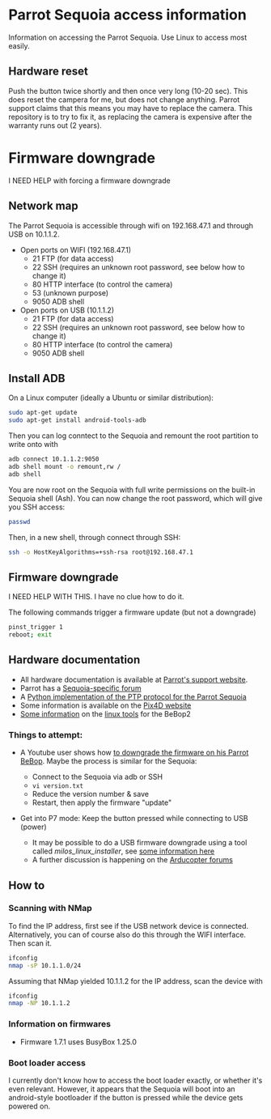 # Parrot Sequoia access information

Information on accessing the Parrot Sequoia. Use Linux to access most easily.

## Hardware reset

Push the button twice shortly and then once very long (10-20 sec).
This does reset the campera for me, but does not change anything. Parrot support claims that this means you may have to replace the camera. This repository is to try to fix it, as replacing the camera is expensive after the warranty runs out (2 years).

# Firmware downgrade

I NEED HELP with forcing a firmware downgrade

## Network map
The Parrot Sequoia is accessible through wifi on 192.168.47.1 and through USB on 10.1.1.2.

- Open ports on WIFI (192.168.47.1)
  - 21 FTP (for data access)
  - 22 SSH (requires an unknown root password, see below how to change it)
  - 80 HTTP interface (to control the camera)
  - 53 (unknown purpose)
  - 9050 ADB shell
- Open ports on USB (10.1.1.2)
  - 21 FTP (for data access)
  - 22 SSH (requires an unknown root password, see below how to change it)
  - 80 HTTP interface (to control the camera)
  - 9050 ADB shell

## Install ADB

On a Linux computer (ideally a Ubuntu or similar distribution):

```bash
sudo apt-get update
sudo apt-get install android-tools-adb
```

Then you can log conntect to the Sequoia and remount the root partition to write onto with
```bash
adb connect 10.1.1.2:9050
adb shell mount -o remount,rw /
adb shell
```

You are now root on the Sequoia with full write permissions on the built-in Sequoia shell (Ash). You can now change the root password, which will give you SSH access:

```bash
passwd
```

Then, in a new shell, through connect through SSH:

```bash
ssh -o HostKeyAlgorithms=+ssh-rsa root@192.168.47.1
```


## Firmware downgrade

I NEED HELP WITH THIS. I have no clue how to do it.

The following commands trigger a firmware update (but not a downgrade)
```bash
pinst_trigger 1
reboot; exit
```

## Hardware documentation

- All hardware documentation is available at [Parrot's support website](https://www.parrot.com/en/support/documentation/sequoia).
- Parrot has a [Sequoia-specific forum](https://forum.developer.parrot.com/c/other-products/sequoia/15)
- A [Python implementation of the PTP protocol for the Parrot Sequoia](https://github.com/Parrot-Developers/sequoia-ptpy)
- Some information is available on the [Pix4D website](https://www.pix4d.com/product/sequoia/faq/)
- [Some information](https://ardupilot.org/dev/docs/building-for-bebop-2.html#building-for-bebop-2) on the [linux tools](https://firmware.parrot.com/Toolchains/parrot-tools-linuxgnutools-2016.02-linaro_1.0.0-5_amd64.deb) for the BeBop2

### Things to attempt:

- A Youtube user shows how [to downgrade the firmware on his Parrot BeBop](https://www.youtube.com/watch?v=xzqOPS_nmi0). Maybe the process is similar for the Sequoia:
  - Connect to the Sequoia via adb or SSH
  - `vi version.txt`
  - Reduce the version number & save
  - Restart, then apply the firmware "update"
  
- Get into P7 mode: Keep the button pressed while connecting to USB (power)
  - It may be possible to do a USB firmware downgrade using a tool called *milos_linux_installer*, see [some information here](https://forum.developer.parrot.com/t/hardware-malfunction/8164/7)
  - A further discussion is happening on the [Arducopter forums](https://discuss.ardupilot.org/t/bebop2-flashing/35116/14)


## How to

### Scanning with NMap

To find the IP address, first see if the USB network device is connected. Alternatively, you can of course also do this through the WIFI interface. Then scan it.

```bash
ifconfig
nmap -sP 10.1.1.0/24
```

Assuming that NMap yielded 10.1.1.2 for the IP address, scan the device with
```bash
ifconfig
nmap -NP 10.1.1.2
```

### Information on firmwares

- Firmware 1.7.1 uses BusyBox 1.25.0

### Boot loader access

I currently don't know how to access the boot loader exactly, or whether it's even relevant. However, it appears that the Sequoia will boot into an android-style bootloader if the button is pressed while the device gets powered on.
